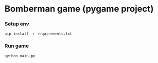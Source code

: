 # Bomberman game (pygame project)



### Setup env

`pip install -r requirements.txt`


### Run game

`python main.py`

